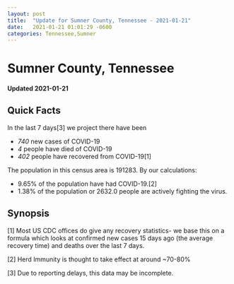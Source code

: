 ```yaml
---
layout: post
title:  "Update for Sumner County, Tennessee - 2021-01-21"
date:   2021-01-21 01:01:29 -0600
categories: Tennessee,Sumner
---
```


# Sumner County, Tennessee
#### Updated 2021-01-21

## Quick Facts

In the last 7 days[3] we project there have been
- *740* new cases of COVID-19
- *4* people have died of COVID-19
- *402* people have recovered from COVID-19[1]

The population in this census area is 191283. By our calculations:
- 9.65% of the population have had COVID-19.[2]
- 1.38% of the population or 2632.0 people are actively fighting the virus.

## Synopsis




[1] Most US CDC offices do give any recovery statistics- we base this on a formula which looks at confirmed new cases
15 days ago (the average recovery time) and deaths over the last 7 days.

[2] Herd Immunity is thought to take effect at around ~70-80%

[3] Due to reporting delays, this data may be incomplete.
 
    